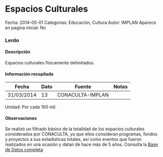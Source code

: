 Espacios Culturales
=====

Fecha: 2014-05-01
Categorías: Educación, Cultura
Autor: IMPLAN
Aparece en pagina inicial: No

### Lerdo

#### Descripción

Espacios culturales físicamente delimitados.

#### Información recopilada

<table class="table table-hover table-bordered matriz">
  <thead>
    <tr><th>Fecha</th><th>Dato</th><th>Fuente</th><th>Notas</th></tr>
  </thead>
  <tbody>
    <tr><td class="centrado">31/03/2014</td><td class="derecha">13</td><td>CONACULTA-IMPLAN</td><td></td></tr>
  </tbody>
</table>

Unidad: Por cada 100 mil.

#### Observaciones

Se realizó un filtrado básico de la totalidad de los espacios culturales considerados por CONACULTA, ya que ellos consideran programas, fondos y proyectos a sus estadísticas totales, así como eventos que fueron realizados en una ocasión y datan de hace más de 5 años. Consulta la [Base de Datos completa](http://www.sic.gob.mx)
